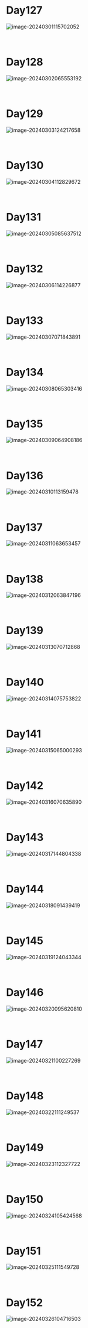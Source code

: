 # Day127

![image-20240301115702052](./assets/image-20240301115702052.png)

&nbsp;

# Day128

![image-20240302065553192](./assets/image-20240302065553192.png)

&nbsp;

# Day129

![image-20240303124217658](./assets/image-20240303124217658.png)

&nbsp;

# Day130

![image-20240304112829672](./assets/image-20240304112829672.png)

&nbsp;

# Day131

![image-20240305085637512](./assets/image-20240305085637512.png)

&nbsp;

# Day132

![image-20240306114226877](./assets/image-20240306114226877.png)

&nbsp;

# Day133

![image-20240307071843891](./assets/image-20240307071843891.png)

&nbsp;

# Day134

![image-20240308065303416](./assets/image-20240308065303416.png)

&nbsp;

# Day135

![image-20240309064908186](./assets/image-20240309064908186.png)

&nbsp;

# Day136

![image-20240310113159478](./assets/image-20240310113159478.png)

&nbsp;

# Day137

![image-20240311063653457](./assets/image-20240311063653457.png)

&nbsp;

# Day138

![image-20240312063847196](./assets/image-20240312063847196.png)

&nbsp;

# Day139

![image-20240313070712868](./assets/image-20240313070712868.png)

&nbsp;

# Day140

![image-20240314075753822](./assets/image-20240314075753822.png)

&nbsp;

# Day141

![image-20240315065000293](./assets/image-20240315065000293.png)

&nbsp;

# Day142

![image-20240316070635890](./assets/image-20240316070635890.png)

&nbsp;

# Day143

![image-20240317144804338](./assets/image-20240317144804338.png)

&nbsp;

# Day144

![image-20240318091439419](./assets/image-20240318091439419.png)

&nbsp;

# Day145

![image-20240319124043344](./assets/image-20240319124043344.png)

&nbsp;

# Day146

![image-20240320095620810](./assets/image-20240320095620810.png)

&nbsp;

# Day147

![image-20240321100227269](./assets/image-20240321100227269.png)

&nbsp;

# Day148

![image-20240322111249537](./assets/image-20240322111249537.png)

&nbsp;

# Day149

![image-20240323112327722](./assets/image-20240323112327722.png)

&nbsp;

# Day150

![image-20240324105424568](./assets/image-20240324105424568.png)

&nbsp;

# Day151

![image-20240325111549728](./assets/image-20240325111549728.png)

&nbsp;

# Day152

![image-20240326104716503](./assets/image-20240326104716503.png)